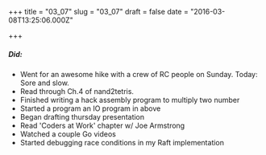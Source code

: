 
+++
title = "03_07"
slug = "03_07"
draft = false
date = "2016-03-08T13:25:06.000Z"

+++
##### Did:
- Went for an awesome hike with a crew of RC people on Sunday. Today: Sore and slow.
- Read through Ch.4 of nand2tetris.
- Finished writing a hack assembly program to multiply two number
- Started a program an IO program in above
- Began drafting thursday presentation
- Read 'Coders at Work' chapter w/ Joe Armstrong
- Watched a couple Go videos
- Started debugging race conditions in my Raft implementation
